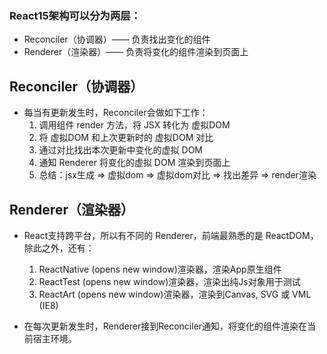### React15架构可以分为两层：
- Reconciler（协调器）—— 负责找出变化的组件
- Renderer（渲染器）—— 负责将变化的组件渲染到页面上

## Reconciler（协调器）
- 每当有更新发生时，Reconciler会做如下工作：
    1. 调用组件 render 方法，将 JSX 转化为 虚拟DOM
    2. 将 虚拟DOM 和上次更新时的 虚拟DOM 对比
    3. 通过对比找出本次更新中变化的虚拟 DOM
    4. 通知 Renderer 将变化的虚拟 DOM 渲染到页面上
    5. 总结：jsx生成 => 虚拟dom => 虚拟dom对比 => 找出差异 => render渲染

## Renderer（渲染器）
- React支持跨平台，所以有不同的 Renderer，前端最熟悉的是 ReactDOM，除此之外，还有：
    1. ReactNative (opens new window)渲染器，渲染App原生组件
    2. ReactTest (opens new window)渲染器，渲染出纯Js对象用于测试
    3. ReactArt (opens new window)渲染器，渲染到Canvas, SVG 或 VML (IE8)

- 在每次更新发生时，Renderer接到Reconciler通知，将变化的组件渲染在当前宿主环境。
